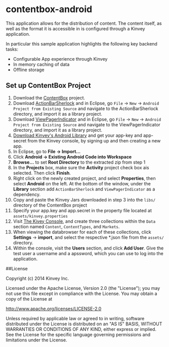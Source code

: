 contentbox-android
==================

This application allows for the distribution of content.  The content itself, as well as the format it is accessible in is configured through a Kinvey application.

In particular this sample application highlights the following key backend tasks:

* Configurable App experience through Kinvey
* In memory caching of data
* Offline storage


## Set up ContentBox Project
1. Download the [ContentBox](https://github.com/KinveyApps/contentbox-Android/archive/master.zip) project.
2. Download [ActionBarSherlock](http://actionbarsherlock.com/) and in Eclipse, go `File` -> `New` -> `Android Project from Existing Source` and navigate to the ActionBarSherlock directory, and import it as a library project.
3. Download [ViewPagerIndicator](http://viewpagerindicator.com/) and in Eclipse, go `File` -> `New` -> `Android Project from Existing Source` and navigate to the ViewPagerIndicator directory, and import it as a library project.
4. [Download Kinvey's Android Library](http://devcenter.kinvey.com/android/downloads) and get your app-key and app-secret from the Kinvey console, by signing up and then creating a new app.
5.  In Eclipse, go to __File &rarr; Import…__
6. Click __Android &rarr; Existing Android Code into Workspace__
7. __Browse…__ to set __Root Directory__ to the extracted zip from step 1
8. In the __Projects__ box, make sure the __Activity__ project check box ais selected. Then click __Finish__.
9. Right click on the newly created project, and select __Properties__, then select __Android__ on the left.  At the bottom of the window, under the __Library__ section add `ActionBarSherlock` and `ViewPagerIndicator` as a dependency. 
10. Copy and paste the Kinvey Jars downloaded in step 3 into the `libs/` directory of the ContentBox project
11. Specify your app.key and app.secret in the property file located at `assets/kinvey.properties` 
12. Visit [The Kivey Console](www.console.kinvey.com), and create three collections within the `Data` section named `Content`, `ContentTypes`, and `Markets`.
13. When viewing the databrowser for each of these collections, click __Settings__ -> __import__, and select the respective *.json file from the `assets/` directory.
14.  Within the console, visit the __Users__ section, and click __Add User__.  Give the test user a username and a apssword, which you can use to log into the application.  

##License


Copyright (c) 2014 Kinvey Inc.

Licensed under the Apache License, Version 2.0 (the "License"); you may not use this file except
in compliance with the License. You may obtain a copy of the License at

 http://www.apache.org/licenses/LICENSE-2.0

Unless required by applicable law or agreed to in writing, software distributed under the License
is distributed on an "AS IS" BASIS, WITHOUT WARRANTIES OR CONDITIONS OF ANY KIND, either express
or implied. See the License for the specific language governing permissions and limitations under
the License.
